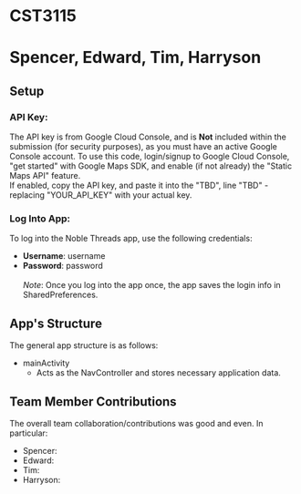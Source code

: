 # CST3115
# Spencer, Edward, Tim, Harryson

## Setup
### API Key:
The API key is from Google Cloud Console, and is **Not** included within the submission (for security purposes), as you must have an active Google Console account. To use this code, login/signup to Google Cloud Console, "get started" with Google Maps SDK, and enable (if not already) the "Static Maps API" feature.
<br>If enabled, copy the API key, and paste it into the "TBD", line "TBD" - replacing "YOUR_API_KEY" with your actual key.
### Log Into App:
To log into the Noble Threads app, use the following credentials:
- **Username**: username
- **Password**: password <br><br>
*Note*: Once you log into the app once, the app saves the login info in SharedPreferences.


## App's Structure
The general app structure is as follows:
- mainActivity
  -  Acts as the NavController and stores necessary application data.


## Team Member Contributions
The overall team collaboration/contributions was good and even. In particular:
- Spencer: 
- Edward: 
- Tim: 
- Harryson: 
